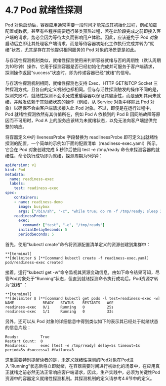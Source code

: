 # 4.7 Pod 就绪性探测

Pod 对象启动后，容器应用通常需要一段时间才能完成其初始化过程，例如加载配置或数据，甚至有些程序需要运行某类预热过程，若在此阶段完成之前即接入客户端的请求，势必会因为等待太久而影响用户体验。因此，应该避免于 Pod 对象启动后立即让其处理客户端请求，而是等待容器初始化工作执行完成并转为“就绪”状态，尤其是存在其他提供相同服务的 Pod 对象的场景更是如此。

与存活性探测机制类似，就绪性探测使用来判断容器就绪与否的周期性（默认周期为10秒钟）操作，它用于探测容器是否已经初始化完成并可服务于客户端请求，探测操作返回“success”状态时，即为传递容器已经“就绪”的信号。

与存活性探测机制相同，就绪性探测也支持 Exec、HTTP GET和TCP Socket 三种探测方式，且各自的定义机制也都相同。但与存活性探测触发的操作不同的是，探测失败时，就绪性探测不会杀死或重启容器以保证其健康性，而是通知其尚未就绪，并触发依赖于其就绪状态的操作（例如，从 Service 对象中移除此 Pod 对象）以确保不会由客户端请求接入此 Pod 对象。不过，即便是在运行过程中，Pod 就绪性探测依然有其价值所在，例如 Pod A 依赖到的 Pod B 因网络故障等原因而不可用时，Pod A 上的服务应该转为未就绪状态，以免无法向客户端提供完整的响应。

将容器定义中的 livenessProbe 字段替换为 readlinessProbe 即可定义出就绪性探测的配置，一个简单的示例如下面的配置清单（readiness-exec.yaml）所示，它会在 Pod 对象创建完成 5 秒钟后使用 test -e /tmp/ready 命令来探测容器的就绪性，命令执行成功即为就绪，探测周期为5秒钟：

```yaml
apiVersion: v1
kind: Pod
metadata:
  name: readiness-exec
  labels:
    test: readiness-exec
spec:
    containers:
    - name: readiness-demo
      image: busybox
      args: ["/bin/sh", "-c", "while true; do rm -f /tmp/ready; sleep 30; touch /tmp/ready; sleep 300; done"]
    readinessProbe:
      exec: 
        command: ["test", "-e", "/tmp/ready"]
      initialDelaySeconds: 5
      periodSeconds: 5
```

首先，使用“kubectl create”命令将资源配置清单定义的资源创建到集群中：

```
**[terminal]
**[delimiter $ ]**[command kubectl create -f readiness-exec.yaml]
pod/readiness-exec created
```

接着，运行“kubectl get -w”命令监视其资源变动信息，由如下命令结果可知，尽管Pod对象处于“Running”状态，但直到就绪探测命令执行成功后，Pod资源才转为“就绪” ：

```
**[terminal]
**[delimiter $ ]**[command kubectl get pods -l test=readiness-exec -w]
NAME             READY   STATUS    RESTARTS   AGE
readiness-exec   0/1     Running   0          25s
readiness-exec   1/1     Running   0          33s
```

另外，还可以从 Pod 对象的详细信息中得到类似如下的表示其已经处于就绪状态的信息片段：

```
Ready:          True
Restart Count:  0
Readiness:      exec [test -e /tmp/ready] delay=5s timeout=1s period=5s #success=1 #failure=3
```

这里需要特别提醒读者的是，未定义就绪性探测的Pod对象在Pod进入“Running”状态后将立即就绪，在容器需要时间进行初始化的场景中，在应用真正就绪之前必然无法正常响应客户端请求，因此，生产实践中，必须为关键性Pod资源中的容器定义就绪性探测机制。其探测机制的定义请参考4.6节中的定义。